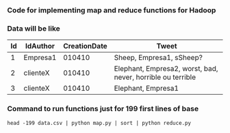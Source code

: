 ### Code for implementing map and reduce functions for Hadoop

### Data will be like

| Id  | IdAuthor | CreationDate | Tweet                                                       |
| --- | -------- | ------------ | ----------------------------------------------------------- |
| 1   | Empresa1 | 010410       | Sheep, Empresa1, sSheep?                                    |
| 2   | clienteX | 010410       | Elephant, Empresa2, worst, bad, never, horrible ou terrible |
| 3   | clienteX | 010410       | Elephant, Empresa1                                          |

### Command to run functions just for 199 first lines of base

```
head -199 data.csv | python map.py | sort | python reduce.py
```
